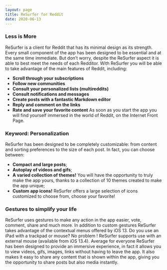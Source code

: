 ```yaml
---
layout: page
title: ReSurfer for Reddit
date: 2020-06-13
---
```


### Less is More

ReSurfer is a client for Reddit that has its minimal design as its strength. Every small component of the app has been designed to be essential and at the same time immediate. But don’t worry, despite the ReSurfer aspect it is able to best meet the needs of each Redditor. With ReSurfer you will be able to take advantage of the main features of Reddit, including:
- **Scroll through your subscriptions**
- **Follow new communities**
- **Consult your personalized lists (multireddits)**
- **Consult notifications and messages**
- **Create posts with a fantastic Markdown editor**
- **Reply and comment on the links**
- **Rate and save your favorite content**
As soon as you start the app you will find yourself immersed in the world of Reddit, on the Internet Front Page.

### Keyword: Personalization

ReSurfer has been designed to be completely customizable: from content and sorting preferences to the size of each post. In fact, you can choose between:
- **Compact and large posts**;
- **Autoplay of videos and gifs**;
- **A varied collection of themes!** You will have the opportunity to truly make the app
yours, thanks to a collection of 10 themes created to make the app unique;
- **Custom app icons!** ReSurfer offers a large selection of icons
customized to choose from, choose your favorite!

### Gestures to simplify your life

ReSurfer uses gestures to make any action in the app easier, vote, comment, share and much more. In addition to custom gestures ReSurfer takes advantage of the contextual menus offered by iOS 13. Do you use an iPad with a trackpad or mouse? No problem ! ReSurfer supports use with an external mouse (available from iOS 13.4).
Average for everyone
ReSurfer has been designed to provide an immersive experience, in fact it allows you to view videos, gifs, images, links without having to leave the app. It also makes it easy to share any content that is shown within the app, giving you the opportunity to share posts but also media instantly.
